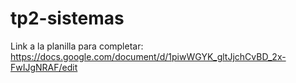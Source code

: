 # tp2-sistemas

Link a la planilla para completar: https://docs.google.com/document/d/1piwWGYK_gltJjchCvBD_2x-FwIJgNRAF/edit
